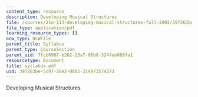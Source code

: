 ```yaml
---
content_type: resource
description: Developing Musical Structures
file: /courses/21m-113-developing-musical-structures-fall-2002/397263be5c9716e208b5214973574273_syllabus.pdf
file_type: application/pdf
learning_resource_types: []
ocw_type: OCWFile
parent_title: Syllabus
parent_type: CourseSection
parent_uid: 7fcb0967-b262-23a7-88b6-324fee888fa1
resourcetype: Document
title: syllabus.pdf
uid: 397263be-5c97-16e2-08b5-214973574273
---
```

Developing Musical Structures

